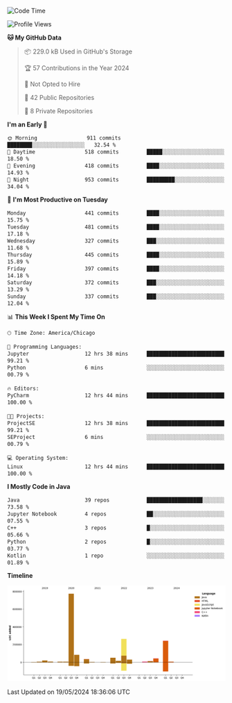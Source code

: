 <!--START_SECTION:waka-->
![Code Time](http://img.shields.io/badge/Code%20Time-407%20hrs%2012%20mins-blue)

![Profile Views](http://img.shields.io/badge/Profile%20Views-69-blue)

**🐱 My GitHub Data** 

> 📦 229.0 kB Used in GitHub's Storage 
 > 
> 🏆 57 Contributions in the Year 2024
 > 
> 🚫 Not Opted to Hire
 > 
> 📜 42 Public Repositories 
 > 
> 🔑 8 Private Repositories 
 > 
**I'm an Early 🐤** 

```text
🌞 Morning                911 commits         ████████░░░░░░░░░░░░░░░░░   32.54 % 
🌆 Daytime                518 commits         █████░░░░░░░░░░░░░░░░░░░░   18.50 % 
🌃 Evening                418 commits         ████░░░░░░░░░░░░░░░░░░░░░   14.93 % 
🌙 Night                  953 commits         █████████░░░░░░░░░░░░░░░░   34.04 % 
```
📅 **I'm Most Productive on Tuesday** 

```text
Monday                   441 commits         ████░░░░░░░░░░░░░░░░░░░░░   15.75 % 
Tuesday                  481 commits         ████░░░░░░░░░░░░░░░░░░░░░   17.18 % 
Wednesday                327 commits         ███░░░░░░░░░░░░░░░░░░░░░░   11.68 % 
Thursday                 445 commits         ████░░░░░░░░░░░░░░░░░░░░░   15.89 % 
Friday                   397 commits         ████░░░░░░░░░░░░░░░░░░░░░   14.18 % 
Saturday                 372 commits         ███░░░░░░░░░░░░░░░░░░░░░░   13.29 % 
Sunday                   337 commits         ███░░░░░░░░░░░░░░░░░░░░░░   12.04 % 
```


📊 **This Week I Spent My Time On** 

```text
🕑︎ Time Zone: America/Chicago

💬 Programming Languages: 
Jupyter                  12 hrs 38 mins      █████████████████████████   99.21 % 
Python                   6 mins              ░░░░░░░░░░░░░░░░░░░░░░░░░   00.79 % 

🔥 Editors: 
PyCharm                  12 hrs 44 mins      █████████████████████████   100.00 % 

🐱‍💻 Projects: 
ProjectSE                12 hrs 38 mins      █████████████████████████   99.21 % 
SEProject                6 mins              ░░░░░░░░░░░░░░░░░░░░░░░░░   00.79 % 

💻 Operating System: 
Linux                    12 hrs 44 mins      █████████████████████████   100.00 % 
```

**I Mostly Code in Java** 

```text
Java                     39 repos            ██████████████████░░░░░░░   73.58 % 
Jupyter Notebook         4 repos             ██░░░░░░░░░░░░░░░░░░░░░░░   07.55 % 
C++                      3 repos             █░░░░░░░░░░░░░░░░░░░░░░░░   05.66 % 
Python                   2 repos             █░░░░░░░░░░░░░░░░░░░░░░░░   03.77 % 
Kotlin                   1 repo              ░░░░░░░░░░░░░░░░░░░░░░░░░   01.89 % 
```



**Timeline**

![Lines of Code chart](https://raw.githubusercontent.com/phanijsp/phanijsp/main/assets/bar_graph.png)


 Last Updated on 19/05/2024 18:36:06 UTC
<!--END_SECTION:waka-->
